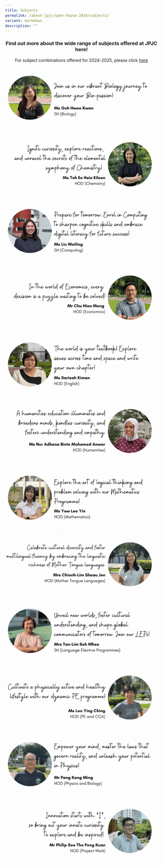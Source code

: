 ```yaml
---
title: Subjects
permalink: /about-jpjc/open-house-2024/subjects/
variant: markdown
description: ""
---
```

<div align="justify">
<h3><center>Find out more about the wide range of subjects offered at JPJC here!</center></h3>
	
<p></p><center>For subject combinations offered for 2024-2025, please click <a href="https://www.jpjc.moe.edu.sg/about/subject-combination/">here</a></center><p></p>
</div>

<a target="_blank" href="https://www.jpjc.moe.edu.sg/mathematics-and-sciences/biology/"><img src="/images/Open%20house%202024/Subjects/Biology.gif"></a>

<a target="_blank" href="https://www.jpjc.moe.edu.sg/mathematics-and-sciences/chemistry/"><img src="/images/Open%20house%202024/Subjects/Chemistry.gif"></a>
	
<a target="_blank" href="https://sites.google.com/view/jpcomputingexperience/"><img src="/images/Open%20house%202024/Subjects/Computing.gif"></a>

<a target="_blank" href="https://www.jpjc.moe.edu.sg/humanities-and-the-arts/economics/"><img src="/images/Open%20house%202024/Subjects/Economics.gif"></a>
	
<a target="_blank" href="https://www.jpjc.moe.edu.sg/knowledge-skills/general-paper/"><img src="/images/Open%20house%202024/Subjects/English.gif"></a>	

<a target="_blank" href="https://www.jpjc.moe.edu.sg/humanities-and-the-arts/"><img src="/images/Open%20house%202024/Subjects/Humanities.gif"></a>	

<a target="_blank" href="https://www.jpjc.moe.edu.sg/mathematics-and-sciences/math/"><img src="/images/Open%20house%202024/Subjects/Mathematics.gif"></a>

<a href="https://www.jpjc.moe.edu.sg/languages/ target="><img src="/images/Open%20house%202024/Subjects/Mother_Tongue_Languages.gif"></a>
	
<a target="_blank" href="https://www.jpjc.moe.edu.sg/language-elective-programmes/"><img src="/images/Open%20house%202024/Subjects/LEP.gif"></a>	

<a target="_blank" href="https://www.jpjc.moe.edu.sg/physical-education/"><img src="/images/Open%20house%202024/Subjects/Physical_Education.gif"></a>	

<a target="_blank" href="https://www.jpjc.moe.edu.sg/mathematics-and-sciences/physics/"><img src="/images/Open%20house%202024/Subjects/Physics.gif"></a>	

<a target="_blank" href="https://www.jpjc.moe.edu.sg/knowledge-skills/project-work/"><img src="/images/Open%20house%202024/Subjects/Project_Work.gif"></a>